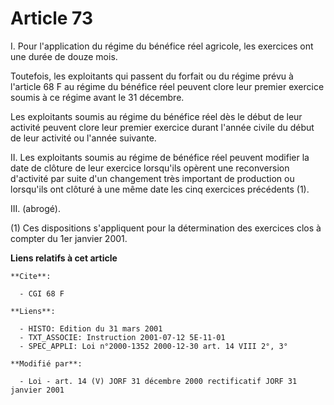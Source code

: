 # Article 73

I. Pour l'application du régime du bénéfice réel agricole, les exercices ont une durée de douze mois.

Toutefois, les exploitants qui passent du forfait ou du régime prévu à l'article 68 F au régime du bénéfice réel peuvent
clore leur premier exercice soumis à ce régime avant le 31 décembre.

Les exploitants soumis au régime du bénéfice réel dès le début de leur activité peuvent clore leur premier exercice durant
l'année civile du début de leur activité ou l'année suivante.

II. Les exploitants soumis au régime de bénéfice réel peuvent modifier la date de clôture de leur exercice lorsqu'ils opèrent
une reconversion d'activité par suite d'un changement très important de production ou lorsqu'ils ont clôturé à une même date
les cinq exercices précédents (1).

III. (abrogé).

(1) Ces dispositions s'appliquent pour la détermination des exercices clos à compter du 1er janvier 2001.

**Liens relatifs à cet article**

	**Cite**:

	  - CGI 68 F

	**Liens**:

	  - HISTO: Edition du 31 mars 2001
	  - TXT_ASSOCIE: Instruction 2001-07-12 5E-11-01
	  - SPEC_APPLI: Loi n°2000-1352 2000-12-30 art. 14 VIII 2°, 3°

	**Modifié par**:

	  - Loi - art. 14 (V) JORF 31 décembre 2000 rectificatif JORF 31 janvier 2001
